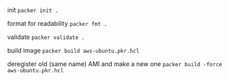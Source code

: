 init `packer init .`

format for readability `packer fmt .`

validate `packer validate .`

build image `packer build aws-ubuntu.pkr.hcl`

deregister old (same name) AMI and make a new one `packer build -force aws-ubuntu.pkr.hcl`